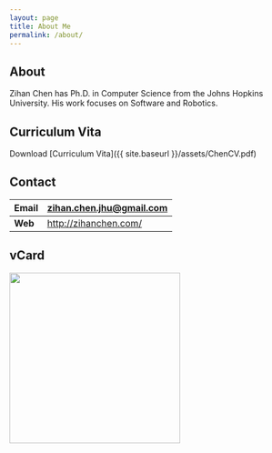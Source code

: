 ```yaml
---
layout: page
title: About Me
permalink: /about/
---
```


## About
Zihan Chen has Ph.D. in Computer Science from the Johns Hopkins University. 
His work focuses on Software and Robotics. 

## Curriculum Vita
Download [Curriculum Vita]({{ site.baseurl }}/assets/ChenCV.pdf)

## Contact
| **Email** | zihan.chen.jhu@gmail.com |
|-----------|--------------------------|
| **Web**   | http://zihanchen.com/    |

## vCard
<img src="{{ site.baseurl }}/assets/businesscard/vcard.png" width="300">






